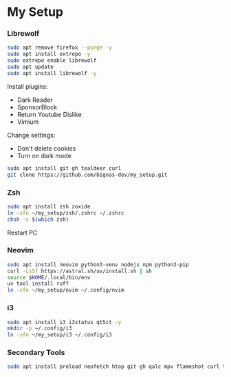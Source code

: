 # My Setup

### Librewolf
```bash
sudo apt remove firefox --purge -y
sudo apt install extrepo -y
sudo extrepo enable librewolf
sudo apt update
sudo apt install librewolf -y
```

Install plugins:
- Dark Reader
- SponsorBlock
- Return Youtube Dislike
- Vimium

Change settings:
- Don't delete cookies
- Turn on dark mode

```bash
sudo apt install git gh tealdeer curl
git clone https://github.com/bignas-dev/my_setup.git
```

### Zsh
```bash
sudo apt install zsh zoxide
ln -sfn ~/my_setup/zsh/.zshrc ~/.zshrc
chsh -s $(which zsh)
```
Restart PC

### Neovim
```bash
sudo apt install neovim python3-venv nodejs npm python3-pip
curl -LsSf https://astral.sh/uv/install.sh | sh
source $HOME/.local/bin/env
uv tool install ruff
ln -sfn ~/my_setup/nvim ~/.config/nvim
```

### i3
```bash
sudo apt install i3 i3status qt5ct -y
mkdir -p ~/.config/i3
ln -sfn ~/my_setup/i3 ~/.config/i3
```

### Secondary Tools

```bash
sudo apt install preload neofetch htop git gh qalc mpv flameshot curl tmux gimp ffmpeg feh libreoffice
```
